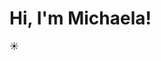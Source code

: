 # Hi, I'm Michaela!
☀️
<!--
- 👋 Hi, I’m @jurkovicova
- 👀 I’m interested in ...
- 🌱 I’m currently learning ...
- 💞️ I’m looking to collaborate on ...
- 📫 How to reach me ...
:)
-->
<!---
jurkovicova/jurkovicova is a ✨ special ✨ repository because its `README.md` (this file) appears on your GitHub profile.
You can click the Preview link to take a look at your changes.
--->
